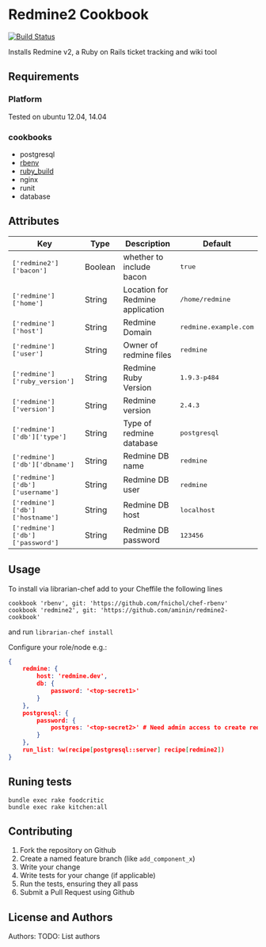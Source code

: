# Redmine2 Cookbook

[![Build Status](https://secure.travis-ci.org/aminin/redmine2-cookbook.png?branch=master)](http://travis-ci.org/aminin/redmine2-cookbook)

Installs Redmine v2, a Ruby on Rails ticket tracking and wiki tool

## Requirements

### Platform

Tested on ubuntu 12.04, 14.04

### cookbooks

* postgresql
* [rbenv](https://github.com/fnichol/chef-rbenv)
* [ruby_build](https://github.com/fnichol/chef-ruby_build)
* nginx
* runit
* database

## Attributes

| Key                                    | Type    | Description                      | Default                      |
|----------------------------------------|---------|----------------------------------|------------------------------|
| <tt>['redmine2']['bacon']</tt>         | Boolean | whether to include bacon         | <tt>true</tt>                |
| <tt>['redmine']['home']</tt>           | String  | Location for Redmine application | <tt>/home/redmine</tt>       |
| <tt>['redmine']['host']</tt>           | String  | Redmine Domain                   | <tt>redmine.example.com</tt> |
| <tt>['redmine']['user']</tt>           | String  | Owner of redmine files           | <tt>redmine</tt>             |
| <tt>['redmine']['ruby_version']</tt>   | String  | Redmine Ruby Version             | <tt>1.9.3-p484</tt>          |
| <tt>['redmine']['version']</tt>        | String  | Redmine version                  | <tt>2.4.3</tt>               |
| <tt>['redmine']['db']['type']</tt>     | String  | Type of redmine database         | <tt>postgresql</tt>          |
| <tt>['redmine']['db']['dbname']</tt>   | String  | Redmine DB name                  | <tt>redmine</tt>             |
| <tt>['redmine']['db']['username']</tt> | String  | Redmine DB user                  | <tt>redmine</tt>             |
| <tt>['redmine']['db']['hostname']</tt> | String  | Redmine DB host                  | <tt>localhost</tt>           |
| <tt>['redmine']['db']['password']</tt> | String  | Redmine DB password              | <tt>123456</tt>              |

## Usage

To install via librarian-chef add to your Cheffile the following lines

```
cookbook 'rbenv', git: 'https://github.com/fnichol/chef-rbenv'
cookbook 'redmine2', git: 'https://github.com/aminin/redmine2-cookbook'
```

and run `librarian-chef install`

Configure your role/node e.g.:

```json
{
    redmine: {
        host: 'redmine.dev',
        db: {
            password: '<top-secret1>'
        }
    },
    postgresql: {
        password: {
            postgres: '<top-secret2>' # Need admin access to create redmine DB
        }
    },
    run_list: %w(recipe[postgresql::server] recipe[redmine2])
}
```

## Runing tests

```
bundle exec rake foodcritic
bundle exec rake kitchen:all
```

## Contributing

1. Fork the repository on Github
2. Create a named feature branch (like `add_component_x`)
3. Write your change
4. Write tests for your change (if applicable)
5. Run the tests, ensuring they all pass
6. Submit a Pull Request using Github

## License and Authors

Authors: TODO: List authors
